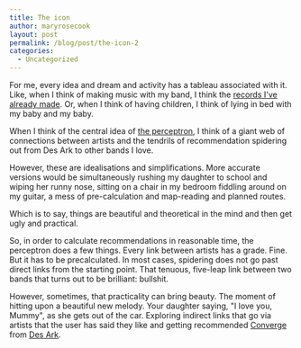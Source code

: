 ```yaml
---
title: The icon
author: maryrosecook
layout: post
permalink: /blog/post/the-icon-2
categories:
  - Uncategorized
---
```

For me, every idea and dream and activity has a tableau associated with it. Like, when I think of making music with my band, I think the [records I've already made][1]. Or, when I think of having children, I think of lying in bed with my baby and my baby.

When I think of the central idea of [the perceptron][2], I think of a giant web of connections between artists and the tendrils of recommendation spidering out from Des Ark to other bands I love.

However, these are idealisations and simplifications. More accurate versions would be simultaneously rushing my daughter to school and wiping her runny nose, sitting on a chair in my bedroom fiddling around on my guitar, a mess of pre-calculation and map-reading and planned routes.

Which is to say, things are beautiful and theoretical in the mind and then get ugly and practical.

So, in order to calculate recommendations in reasonable time, the perceptron does a few things. Every link between artists has a grade. Fine. But it has to be precalculated. In most cases, spidering does not go past direct links from the starting point. That tenuous, five-leap link between two bands that turns out to be brilliant: bullshit.

However, sometimes, that practicality can bring beauty. The moment of hitting upon a beautiful new melody. Your daughter saying, "I love you, Mummy", as she gets out of the car. Exploring indirect links that go via artists that the user has said they like and getting recommended [Converge][3] from [Des Ark][4].

 [1]: http://werenotthecoolkids.com/music/index.php
 [2]: http://theperceptron.com
 [3]: http://theperceptron.com/recommendation/artist/converge1
 [4]: http://theperceptron.com/recommendation/artist/des+ark